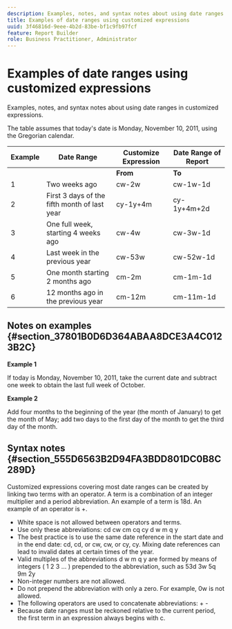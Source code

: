 ```yaml
---
description: Examples, notes, and syntax notes about using date ranges in customized expressions.
title: Examples of date ranges using customized expressions
uuid: 3f46816d-9eee-4b2d-83be-bf1c9fb97fcf
feature: Report Builder
role: Business Practitioner, Administrator
---
```


# Examples of date ranges using customized expressions

Examples, notes, and syntax notes about using date ranges in customized expressions.

The table assumes that today's date is Monday, November 10, 2011, using the Gregorian calendar.

|  Example  | Date Range  | Customize Expression  | Date Range of Report  |
|---|---|---|---|
|  | | **From** | **To** | |
|  1  | Two weeks ago  | cw-2w  | cw-1w-1d  | 26 Oct to 1 Nov  |
|  2  | First 3 days of the fifth month of last year  | cy-1y+4m  | cy-1y+4m+2d  | 1 May to 3 May 2010  |
|  3  | One full week, starting 4 weeks ago  | cw-4w  | cw-3w-1d  | 12 Oct to 18 Oct  |
|  4  | Last week in the previous year  | cw-53w  | cw-52w-1d  | Nov to 9 Nov 2010  |
|  5  | One month starting 2 months ago  | cm-2m  | cm-1m-1d  | 1 Sept to 30 Sept  |
|  6  | 12 months ago in the previous year  | cm-12m  | cm-11m-1d  | 1 Nov to 30 Nov 2010  |

## Notes on examples {#section_37801B0D6D364ABAA8DCE3A4C0123B2C}

**Example 1**

If today is Monday, November 10, 2011, take the current date and subtract one week to obtain the last full week of October.

**Example 2**

Add four months to the beginning of the year (the month of January) to get the month of May; add two days to the first day of the month to get the third day of the month.

## Syntax notes {#section_555D6563B2D94FA3BDD801DC0B8C289D}

Customized expressions covering most date ranges can be created by linking two terms with an operator. A term is a combination of an integer multiplier and a period abbreviation. An example of a term is 18d. An example of an operator is +.

* White space is not allowed between operators and terms.
* Use only these abbreviations: cd cw cm cq cy d w m q y 
* The best practice is to use the same date reference in the start date and in the end date: cd, cd, or cw, cw, or cy, cy. Mixing date references can lead to invalid dates at certain times of the year.
* Valid multiples of the abbreviations d w m q y are formed by means of integers ( 1 2 3 ... ) prepended to the abbreviation, such as 53d 3w 5q 9m 2y
* Non-integer numbers are not allowed.
* Do not prepend the abbreviation with only a zero. For example, 0w is not allowed.
* The following operators are used to concatenate abbreviations: + - 
* Because date ranges must be reckoned relative to the current period, the first term in an expression always begins with c.

